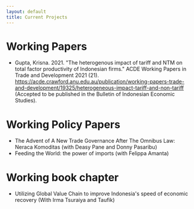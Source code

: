 ```yaml
---
layout: default
title: Current Projects
---
```


# Working Papers

- Gupta, Krisna. 2021. "The heterogenous impact of tariff and NTM on total factor productivity of Indonesian firms." ACDE Working Papers in Trade and Development 2021 (21). https://acde.crawford.anu.edu.au/publication/working-papers-trade-and-development/19325/heterogeneous-impact-tariff-and-non-tariff (Accepted to be published in the Bulletin of Indonesian Economic Studies).

# Working Policy Papers

- The Advent of A New Trade Governance After The Omnibus Law: Neraca Komoditas (with Deasy Pane and Donny Pasaribu)
- Feeding the World: the power of imports (with Felippa Amanta)

# Working book chapter

- Utilizing Global Value Chain to improve Indonesia's speed of economic recovery (With Irma Tsuraiya and Taufik)
